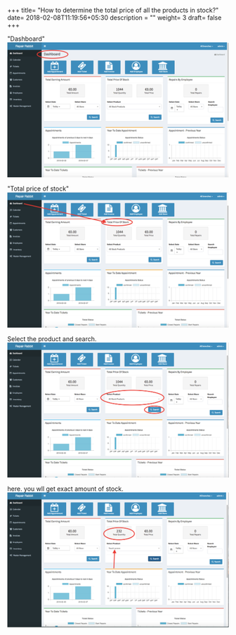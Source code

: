 +++
title= "How to determine the total price of all the products in stock?"
date= 2018-02-08T11:19:56+05:30
description = ""
weight= 3
draft= false
+++



"Dashboard"
![How to determine the total price of all the products in stock?](/images/dashboard/how_can_i_determine_total_valuation_of_all_stock/go_to_dashboar.png)

"Total price of stock"
![How to determine the total price of all the products in stock?](/images/dashboard/how_can_i_determine_total_valuation_of_all_stock/go_to_total_price_of_stock.png)


Select the product and search.
![How to determine the total price of all the products in stock?](/images/dashboard/how_can_i_determine_total_valuation_of_all_stock/select_product_and_search.png)

here. you wll get exact amount of stock.
![How to determine the total price of all the products in stock?](/images/dashboard/how_can_i_determine_total_valuation_of_all_stock/you_will_get_exact_amount_in_stock.png)

